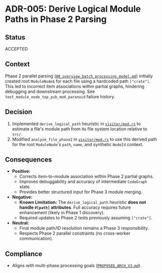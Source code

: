 # ADR-005: Derive Logical Module Paths in Phase 2 Parsing

## Status
ACCEPTED

## Context
Phase 2 parallel parsing ([`00_overview_batch_processing_model.md`](docs/plans/uuid_refactor/00_overview_batch_processing_model.md#phase-2-parallel-parse--provisional-graph-generation)) initially created root `ModuleNode`s for each file using a hardcoded path `["crate"]`. This led to incorrect item associations within partial graphs, hindering debugging and downstream processing. See `test_module_node_top_pub_mod_paranoid` failure history.

## Decision
1.  Implemented `derive_logical_path` heuristic in [`visitor/mod.rs`](crates/ingest/syn_parser/src/parser/visitor/mod.rs) to estimate a file's module path from its file system location relative to `src/`.
2.  Modified `analyze_file_phase2` in [`visitor/mod.rs`](crates/ingest/syn_parser/src/parser/visitor/mod.rs) to use this derived path for the root `ModuleNode`'s `path`, `name`, and synthetic `NodeId` context.

## Consequences
- **Positive:**
    *   Corrects item-to-module association within Phase 2 partial graphs.
    *   Improves debuggability and accuracy of intermediate `CodeGraph` state.
    *   Provides better structured input for Phase 3 module merging.
- **Negative:**
    *   **Known Limitation:** The `derive_logical_path` heuristic **does not handle `#[path]` attributes**. Full accuracy requires future enhancement (likely in Phase 1 discovery).
    *   Required updates to Phase 2 tests previously assuming `["crate"]`.
- **Neutral:**
    *   Final module path/ID resolution remains a Phase 3 responsibility.
    *   Respects Phase 2 parallel constraints (no cross-worker communication).

## Compliance
- Aligns with multi-phase processing goals ([`PROPOSED_ARCH_V3.md`](PROPOSED_ARCH_V3.md)).
